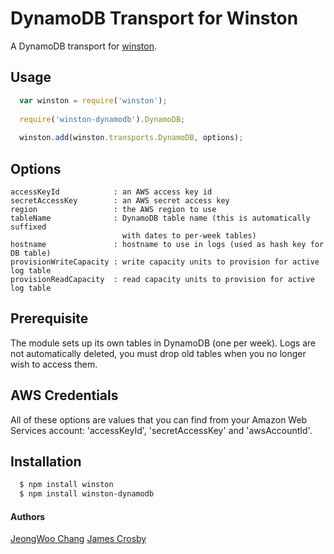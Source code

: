 # DynamoDB Transport for Winston

A DynamoDB transport for [winston][0].

## Usage
```javascript
  var winston = require('winston');
  
  require('winston-dynamodb').DynamoDB;
  
  winston.add(winston.transports.DynamoDB, options);
```

## Options

```
accessKeyId            : an AWS access key id
secretAccessKey        : an AWS secret access key
region                 : the AWS region to use
tableName              : DynamoDB table name (this is automatically suffixed
                         with dates to per-week tables)
hostname               : hostname to use in logs (used as hash key for DB table)
provisionWriteCapacity : write capacity units to provision for active log table
provisionReadCapacity  : read capacity units to provision for active log table
```

## Prerequisite

The module sets up its own tables in DynamoDB (one per week). Logs are not
automatically deleted, you must drop old tables when you no longer wish to
access them.


## AWS Credentials

All of these options are values that you can find from your Amazon Web Services account: 'accessKeyId', 'secretAccessKey' and 'awsAccountId'.

## Installation

``` bash
  $ npm install winston
  $ npm install winston-dynamodb
```

#### Authors
[JeongWoo Chang](http://twitter.com/inspiredjw)
[James Crosby](http://twitter.com/autopulated)

[0]: https://github.com/flatiron/winston
